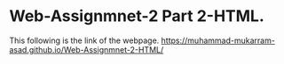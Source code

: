 # Web-Assignmnet-2 Part 2-HTML.
This following is the link of the webpage.
https://muhammad-mukarram-asad.github.io/Web-Assignmnet-2-HTML/
